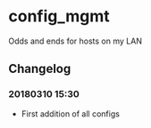 # config_mgmt
Odds and ends for hosts on my LAN

## Changelog

### 20180310 15:30
* First addition of all configs
